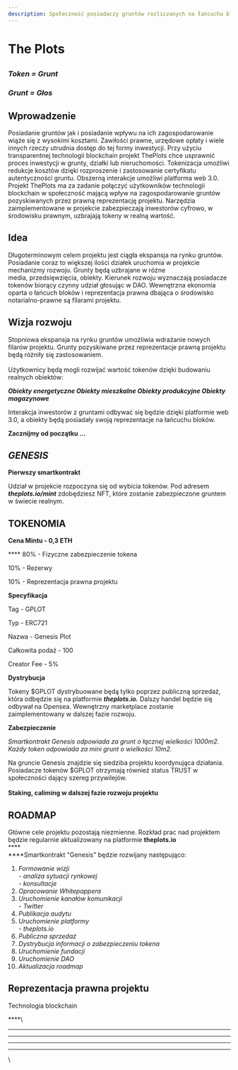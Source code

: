 ```yaml
---
description: Społeczność posiadaczy gruntów rozliczanych na łańcuchu bloków
---
```


# The Plots

##

### &#x20;                                                  _Token = Grunt_

### &#x20;                                                   _Grunt = Głos_

##

## Wprowadzenie

Posiadanie gruntów jak i posiadanie wpływu na ich zagospodarowanie wiąże się z wysokimi kosztami. Zawiłości prawne, urzędowe opłaty i wiele innych rzeczy utrudnia dostęp do tej formy inwestycji. Przy użyciu transparentnej technologii blockchain projekt ThePlots chce usprawnić proces inwestycji w grunty, działki lub nieruchomości. Tokenizacja umożliwi redukcje kosztów dzięki rozproszenie i zastosowanie certyfikatu autentyczności gruntu. Obszerną interakcje umożliwi platforma web 3.0. Projekt ThePlots ma za zadanie połączyć użytkowników technologii blockchain w społeczność mającą wpływ na zagospodarowanie gruntów pozyskiwanych przez prawną reprezentację projektu. Narzędzia zaimplementowane w projekcie zabezpieczają inwestorów cyfrowo, w środowisku prawnym, uzbrajają tokeny w realną wartość.&#x20;

## Idea

Długoterminowym celem projektu jest ciągła ekspansja na rynku gruntów. Posiadanie coraz to większej ilości działek uruchomia w projekcie mechanizmy rozwoju. Grunty będą uzbrajane w różne \
media, przedsięwzięcia, obiekty. Kierunek rozwoju wyznaczają posiadacze tokenów biorący czynny udział głosując w DAO. Wewnętrzna ekonomia oparta o łańcuch bloków i reprezentacja prawna dbająca o środowisko notarialno-prawne są filarami projektu.

## Wizja rozwoju

Stopniowa ekspansja na rynku gruntów umożliwia wdrażanie nowych filarów projektu. Grunty pozyskiwane przez reprezentacje prawną projektu będą różniły się zastosowaniem. \
\
Użytkownicy będą mogli rozwijać wartość tokenów dzięki budowaniu realnych obiektów:

_**Obiekty energetyczne     Obiekty mieszkalne     Obiekty produkcyjne     Obiekty magazynowe**_

Interakcja inwestorów z gruntami odbywać się będzie dzięki platformie web 3.0, a obiekty będą posiadały swoją reprezentacje na łańcuchu bloków.



**Zacznijmy od początku ...**&#x20;



## &#x20;     _GENESIS_

**Pierwszy smartkontrakt**&#x20;

Udział w projekcie rozpoczyna się od wybicia tokenów. Pod adresem _**theplots.io/mint**_ zdobędziesz  NFT, które zostanie zabezpieczone gruntem w świecie realnym.&#x20;

## &#x20;    **TOKENOMIA**                   &#x20;

&#x20;    **Cena Mintu - 0,3 ETH**

&#x20;    **** 80% - Fizyczne zabezpieczenie tokena&#x20;

&#x20;    10% - Rezerwy

&#x20;    10% - Reprezentacja prawna projektu

**Specyfikacja**

&#x20;    Tag - GPLOT

&#x20;    Typ - ERC721

&#x20;    Nazwa - Genesis Plot

&#x20;    Całkowita podaż - 100

&#x20;    Creator Fee - 5%

**Dystrybucja**

&#x20;    Tokeny $GPLOT dystrybuowane będą tylko poprzez publiczną sprzedaż, która odbędzie się na platformie _**theplots.io.**_ Dalszy handel będzie się odbywał na Opensea. Wewnętrzny marketplace zostanie zaimplementowany w dalszej fazie rozwoju.

**Zabezpieczenie**

&#x20;    _Smartkontrakt Genesis odpowiada za grunt o łącznej wielkości 1000m2._\
&#x20;    _Każdy token odpowiada za mini grunt o wielkości 10m2._

Na gruncie Genesis znajdzie się siedziba projektu koordynująca działania. Posiadacze tokenów $GPLOT otrzymają również status TRUST w społeczności dający szereg przywilejów.  \
\
**Staking, caliming w dalszej fazie rozwoju projektu**&#x20;

## &#x20;    ROADMAP

Główne cele projektu pozostają niezmienne. Rozkład prac nad projektem będzie regularnie aktualizowany na platformie **theplots.io**\
****\
****Smartkontrakt "Genesis" będzie rozwijany następująco:

1. _Formowanie wizji_\
   _- analiza sytuacji rynkowej_\
   _- konsultacje_&#x20;
2. _Opracowanie Whitepappera_
3. _Uruchomienie kanałów komunikacji_\
   _- Twitter_
4. _Publikacja audytu_
5. _Uruchomienie platformy_\
   _- theplots.io_
6. _Publiczna sprzedaż_
7. _Dystrybucja informacji o zabezpieczeniu tokena_
8. _Uruchomienie fundacji_
9. _Uruchomienie DAO_
10. _Aktualizacja roadmap_

## &#x20;Reprezentacja prawna projektu

Technologia blockchain&#x20;



****\
****

****

****



****

\




&#x20;   &#x20;

&#x20;   &#x20;

&#x20;   &#x20;

&#x20;   &#x20;

&#x20;



&#x20;&#x20;
